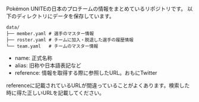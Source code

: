 Pokémon UNITEの日本のプロチームの情報をまとめているリポジトリです。
以下のディレクトリにデータを保存しています。

```
data/
├── member.yaml # 選手のマスター情報
├── roster.yaml # チームに加入・脱退した選手の履歴情報
└── team.yaml   # チームのマスター情報
```

- name: 正式名称
- alias: 旧称や日本語表記など
- reference: 情報を取得する際に参照したURL。おもにTwitter

referenceに記載されているURLが間違っていることがよくあります。検索した時に得た正しいURLを記載してください。
